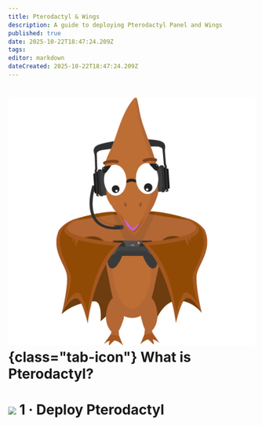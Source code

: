 ```yaml
---
title: Pterodactyl & Wings
description: A guide to deploying Pterodactyl Panel and Wings
published: true
date: 2025-10-22T18:47:24.209Z
tags: 
editor: markdown
dateCreated: 2025-10-22T18:47:24.209Z
---
```


# ![](/pterodactyl.png){class="tab-icon"} What is Pterodactyl?


# <img src="/docker.png" class="tab-icon"> 1 · Deploy Pterodactyl
```yaml